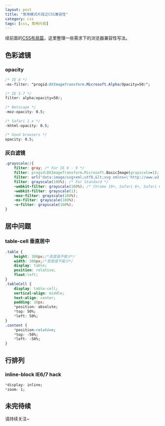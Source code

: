 ```yaml
---
layout: post
title: "常用模式片段之CSS兼容性"
category: css
tags: [css, 常用片段]
---
```


续前面的[CSS布局篇](/blog/2016/08/code-patterns-of-css-layout.html)，这里整理一些需求下的浏览器兼容性写法。

<!-- more -->

色彩滤镜
--------

### opacity

```css
/* IE 8 */
-ms-filter: "progid:DXImageTransform.Microsoft.Alpha(Opacity=50)";
	
/* IE 5-7 */
filter: alpha(opacity=50);
	
/* Netscape */
-moz-opacity: 0.5;
	
/* Safari 1.x */
-khtml-opacity: 0.5;
	
/* Good browsers */
opacity: 0.5;
```

### 灰白滤镜

```css
.grayscale(){
    filter: gray; /* For IE 6 - 9 */
    filter: progid:DXImageTransform.Microsoft.BasicImage(grayscale=1); 
    filter: url("data:image/svg+xml;utf8,&lt;svg xmlns=\'http://www.w3.org/2000/svg\'&gt;&lt;filter id=\'grayscale\'&gt;&lt;feColorMatrix type=\'matrix\' values=\'0.3333 0.3333 0.3333 0 0 0.3333 0.3333 0.3333 0 0 0.3333 0.3333 0.3333 0 0 0 0 0 1 0\'/&gt;&lt;/filter&gt;&lt;/svg&gt;#grayscale"); /* Firefox 10+, Firefox on Android */
    filter: grayscale(100%); /* For Standard */
    -webkit-filter: grayscale(100%); /* Chrome 19+, Safari 6+, Safari 6+ iOS */
    -webkit-filter: grayscale(1);
    -moz-filter: grayscale(100%);
    -ms-filter: grayscale(100%);
    -o-filter: grayscale(100%);
}
```


居中问题
--------

### table-cell 垂直居中

```css
.table {
    height: 300px;/*高度值不能少*/
    width: 300px;/*宽度值不能少*/
    display: table;
    position: relative;
    float:left;
}
.tableCell {
    display: table-cell;
    vertical-align: middle;
    text-align: center;         
    padding: 10px;
    *position: absolute;
    *top: 50%;
    *left: 50%;
}
.content {
    *position:relative;
    *top: -50%;
    *left: -50%;
}
```


行排列
------

### inline-block IE6/7 hack

```css
*display: inline;
*zoom: 1;
```


未完待续
--------
请持续关注~

